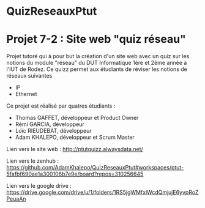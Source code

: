 # QuizReseauxPtut
# Projet 7-2 : Site web "quiz réseau"

Projet tutoré qui à pour but la création d'un site web avec un quiz sur les notions du module "réseau" du DUT Informatique 1ère et 2ème année à l'IUT de Rodez. 
Ce quizz permet aux étudiants de réviser les notions de réseaux suivantes 
 - IP
 - Ethernet
 
Ce projet est réalisé par quatres étudiants :

- Thomas GAFFET, développeur et Product Owner
- Rémi GARCIA, développeur
- Loïc RIEUDEBAT, développeur
- Adam KHALEPO, développeur et Scrum Master

Lien vers le site web :
http://ptutquizz.alwaysdata.net/

Lien vers le zenhub :
https://github.com/AdamKhalepo/QuizReseauxPtut#workspaces/ptut-5fafbf690ae1a300106b7e9e/board?repos=310256645

Lien vers le google drive : 
https://drive.google.com/drive/u/1/folders/1RS5jgWMfxlWcdQmjujE6yvpRoZPeuaAn
